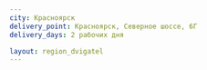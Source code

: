 ```yaml
---
city: Красноярск 
delivery_point: Красноярск, Северное шоссе, 6Г
delivery_days: 2 рабочих дня

layout: region_dvigatel
---
```

